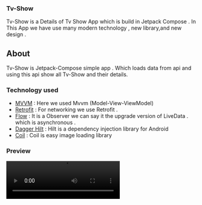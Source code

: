 ### Tv-Show

Tv-Show is a Details of Tv Show App which is build in Jetpack Compose . In This App we have use many modern technology , new library,and new design .

## About 

Tv-Show is Jetpack-Compose simple app . Which loads data from api and using this api show all Tv-Show and their details. 

### Technology used

- [MVVM](https://www.geeksforgeeks.org/mvvm-model-view-viewmodel-architecture-pattern-in-android/) : Here we used Mvvm (Model-View-ViewModel) 
- [Retrofit](https://square.github.io/retrofit/) : For networking we use Retrofit .
- [Flow](https://kotlin.github.io/kotlinx.coroutines/kotlinx-coroutines-core/kotlinx.coroutines.flow/-flow/) : It is a Observer we can say it the upgrade version of LiveData . which is asynchronous .
- [Dagger Hilt](https://dagger.dev/hilt/) : Hilt is a dependency injection library for Android
- [Coil](https://coil-kt.github.io/coil/compose/) : Coil is easy image loading library 

### Preview

<video src="https://imgur.com/sRvewsP" width="300" height="100"/>


## License
```
MIT License

Copyright (c) 2022 Wasim Akram Biswas

Permission is hereby granted, free of charge, to any person obtaining a copy
of this software and associated documentation files (the "Software"), to deal
in the Software without restriction, including without limitation the rights
to use, copy, modify, merge, publish, distribute, sublicense, and/or sell
copies of the Software, and to permit persons to whom the Software is
furnished to do so, subject to the following conditions:

The above copyright notice and this permission notice shall be included in all
copies or substantial portions of the Software.

THE SOFTWARE IS PROVIDED "AS IS", WITHOUT WARRANTY OF ANY KIND, EXPRESS OR
IMPLIED, INCLUDING BUT NOT LIMITED TO THE WARRANTIES OF MERCHANTABILITY,
FITNESS FOR A PARTICULAR PURPOSE AND NONINFRINGEMENT. IN NO EVENT SHALL THE
AUTHORS OR COPYRIGHT HOLDERS BE LIABLE FOR ANY CLAIM, DAMAGES OR OTHER
LIABILITY, WHETHER IN AN ACTION OF CONTRACT, TORT OR OTHERWISE, ARISING FROM,
OUT OF OR IN CONNECTION WITH THE SOFTWARE OR THE USE OR OTHER DEALINGS IN THE
SOFTWARE.


```
